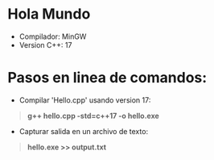 # Hola Mundo
- Compilador: MinGW
- Version C++: 17

# Pasos en linea de comandos:

- Compilar 'Hello.cpp' usando version 17:
> **g++ hello.cpp -std=c++17 -o hello.exe** 
- Capturar salida en un archivo de texto:
> **hello.exe >> output.txt**
